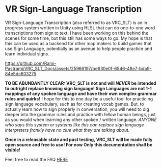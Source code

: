 # VR Sign-Language Transcription

VR Sign-Language Transcription (also referred to as VRC_SLT) is an in progress system written in Unity using HLSL that can do one-to-one word transcriptions from sign to text. I have been working on this behind the scenes for some time, but this still has some ways to go. My hope is that this can be used as a backend for other map makers to build games that use Sign Language, potentially as an avenue to help people practice and learn individual signs. 

https://github.com/Rami-Pastrami/VRC_SLT_Docs/assets/25966197/be630e0f-6546-48e7-bda9-84e5dc803275

**TO BE ABUNDANTLY CLEAR: VRC_SLT is not and will _NEVER_ be intended to outright replace knowing sign language! Sign Languages are not 1-1 mappings of any spoken language and have their own complex grammar rules and quirks!**
I hope for this to one day be a useful tool for practicing sign language vocabulary, such as for creating vocab games. But, to actually learn how to sign properly in conversation, you will need to dig deeper into the grammar rules and practice with fellow human beings, just as you would when learning any other spoken / written language. _ANYONE who says this system or systems like this can replace sign language interpreters frankly have no clue what they are talking about._

**Once in a releasable state and past testing, VRC_SLT will be made fully open source and free to use! For now Only this documentation shall be visible!**

Feel free to read the FAQ [HERE](https://github.com/Rami-Pastrami/VRC_SLT_Docs/blob/main/docs/FAQ.md)
